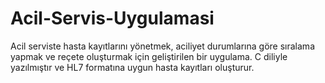 # Acil-Servis-Uygulamasi
Acil serviste hasta kayıtlarını yönetmek, aciliyet durumlarına göre sıralama yapmak ve reçete oluşturmak için geliştirilen bir uygulama. C diliyle yazılmıştır ve HL7 formatına uygun hasta kayıtları oluşturur.
